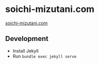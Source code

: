 # soichi-mizutani.com

[soichi-mizutani.com](https://soichi-mizutani.com)

## Development

- Install Jekyll
- Run `bundle exec jekyll serve`
